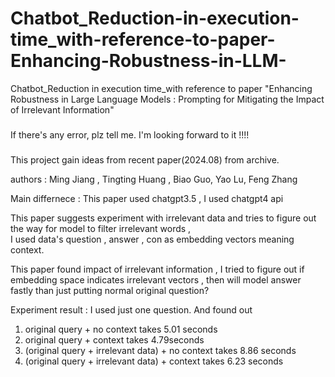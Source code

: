 # Chatbot_Reduction-in-execution-time_with-reference-to-paper-Enhancing-Robustness-in-LLM-
Chatbot_Reduction in execution time_with reference to paper "Enhancing Robustness in Large Language Models : Prompting for Mitigating the Impact of Irrelevant Information"

###

If there's any error, plz tell me. I'm looking forward to it !!!!

###

This project gain ideas from recent paper(2024.08) from archive.

authors : Ming Jiang , Tingting Huang , Biao Guo, Yao Lu, Feng Zhang


Main differnece : 
This paper used chatgpt3.5                          ,
I used chatgpt4 api

This paper suggests experiment with irrelevant data and tries to figure out the way for model to filter irrelevant words  ,   
I used data's question , answer , con as embedding vectors meaning context.

This paper found impact of irrelevant information               ,
I tried to figure out if embedding space indicates irrelevant vectors , then will model answer fastly than just putting normal original question?


Experiment result : I used just one question. And found out 

1) original query + no context takes 5.01 seconds
2) original query + context takes 4.79seconds
3) (original query + irrelevant data) + no context takes 8.86 seconds
4) (original query + irrelevant data) + context takes 6.23 seconds
